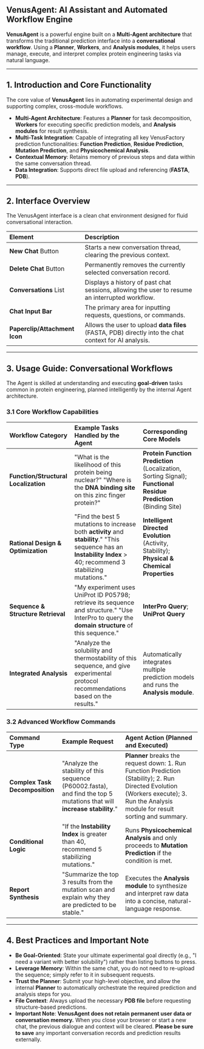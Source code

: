 ## VenusAgent: AI Assistant and Automated Workflow Engine

**VenusAgent** is a powerful engine built on a **Multi-Agent architecture** that transforms the traditional prediction interface into a **conversational workflow**. Using a **Planner**, **Workers**, and **Analysis modules**, it helps users manage, execute, and interpret complex protein engineering tasks via natural language.

---

## 1. Introduction and Core Functionality

The core value of **VenusAgent** lies in automating experimental design and supporting complex, cross-module workflows.

- **Multi-Agent Architecture**: Features a **Planner** for task decomposition, **Workers** for executing specific prediction models, and **Analysis modules** for result synthesis.
- **Multi-Task Integration**: Capable of integrating all key VenusFactory prediction functionalities: **Function Prediction**, **Residue Prediction**, **Mutation Prediction**, and **Physicochemical Analysis**.
- **Contextual Memory**: Retains memory of previous steps and data within the same conversation thread.
- **Data Integration**: Supports direct file upload and referencing (**FASTA**, **PDB**).

---

## 2. Interface Overview

The VenusAgent interface is a clean chat environment designed for fluid conversational interaction.

| Element | Description |
| :--- | :--- |
| **New Chat** Button | Starts a new conversation thread, clearing the previous context. |
| **Delete Chat** Button | Permanently removes the currently selected conversation record. |
| **Conversations** List | Displays a history of past chat sessions, allowing the user to resume an interrupted workflow. |
| **Chat Input Bar** | The primary area for inputting requests, questions, or commands. |
| **Paperclip/Attachment Icon** | Allows the user to upload **data files** (FASTA, PDB) directly into the chat context for AI analysis. |

---

## 3. Usage Guide: Conversational Workflows

The Agent is skilled at understanding and executing **goal-driven** tasks common in protein engineering, planned intelligently by the internal Agent architecture.

### 3.1 Core Workflow Capabilities

| Workflow Category | Example Tasks Handled by the Agent | Corresponding Core Models |
| :--- | :--- | :--- |
| **Function/Structural Localization** | "What is the likelihood of this protein being nuclear?" "Where is the **DNA binding site** on this zinc finger protein?" | **Protein Function Prediction** (Localization, Sorting Signal); **Functional Residue Prediction** (Binding Site) |
| **Rational Design & Optimization** | "Find the best 5 mutations to increase both **activity** and **stability**." "This sequence has an **Instability Index** > 40; recommend 3 stabilizing mutations." | **Intelligent Directed Evolution** (Activity, Stability); **Physical & Chemical Properties** |
| **Sequence & Structure Retrieval** | "My experiment uses UniProt ID P05798; retrieve its sequence and structure." "Use InterPro to query the **domain structure** of this sequence." | **InterPro Query**; **UniProt Query** |
| **Integrated Analysis** | "Analyze the solubility and thermostability of this sequence, and give experimental protocol recommendations based on the results." | Automatically integrates multiple prediction models and runs the **Analysis module**. |

### 3.2 Advanced Workflow Commands

| Command Type | Example Request | Agent Action (Planned and Executed) |
| :--- | :--- | :--- |
| **Complex Task Decomposition** | "Analyze the stability of this sequence (P60002.fasta), and find the top 5 mutations that will **increase stability**." | **Planner** breaks the request down: 1. Run Function Prediction (Stability); 2. Run Directed Evolution (Workers execute); 3. Run the Analysis module for result sorting and summary. |
| **Conditional Logic** | "If the **Instability Index** is greater than 40, recommend 5 stabilizing mutations." | Runs **Physicochemical Analysis** and only proceeds to **Mutation Prediction** if the condition is met. |
| **Report Synthesis** | "Summarize the top 3 results from the mutation scan and explain why they are predicted to be stable." | Executes the **Analysis module** to synthesize and interpret raw data into a concise, natural-language response. |

---

## 4. Best Practices and Important Note

- **Be Goal-Oriented**: State your ultimate experimental goal directly (e.g., "I need a variant with better solubility") rather than listing buttons to press.
- **Leverage Memory**: Within the same chat, you do not need to re-upload the sequence; simply refer to it in subsequent requests.
- **Trust the Planner**: Submit your high-level objective, and allow the internal **Planner** to automatically orchestrate the required prediction and analysis steps for you.
- **File Context**: Always upload the necessary **PDB file** before requesting structure-based predictions.
- **Important Note**: **VenusAgent does not retain permanent user data or conversation memory.** When you close your browser or start a new chat, the previous dialogue and context will be cleared. **Please be sure to save** any important conversation records and prediction results externally.